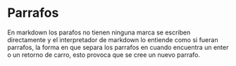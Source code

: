 # Parrafos 

En markdown los parafos no tienen ninguna marca se escriben directamente y el interpretador de markdown lo entiende como si fueran parrafos, la forma en que separa los parrafos en cuando encuentra un enter o un retorno de carro, esto provoca que se cree un nuevo parrafo.


